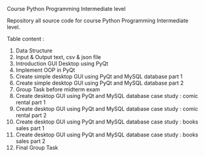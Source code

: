 Course Python Programming Intermediate level

Repository all source code for course Python Programming Intermediate level.

Table content :

1. Data Structure 
2. Input & Output text, csv & json file
3. Introduction GUI Desktop using PyQt
4. Implement OOP in PyQt
5. Create simple desktop GUI using PyQt and MySQL database part 1
6. Create simple desktop GUI using PyQt and MySQL database part 2
7. Group Task before midterm exam
8. Create desktop GUI using PyQt and MySQL database case study : comic rental part 1
9. Create desktop GUI using PyQt and MySQL database case study : comic rental part 2
10. Create desktop GUI using PyQt and MySQL database case study : books sales part 1
11. Create desktop GUI using PyQt and MySQL database case study : books sales part 2
12. Final Group Task
